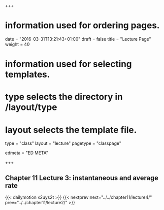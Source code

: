 +++
# information used for ordering pages.
date = "2016-03-31T13:21:43+01:00"
draft = false
title = "Lecture Page"
weight = 40

# information used for selecting templates.
# type selects the directory in /layout/type
# layout selects the template file.

type   = "class"
layout = "lecture"
pagetype = "classpage"





edmeta = "ED META"

+++
## Chapter 11 Lecture 3: instantaneous and average rate
{{< dailymotion x2uys2t >}}
{{< nextprev next="../../chapter11/lecture4/"     prev="../../chapter11/lecture2/"  >}}

